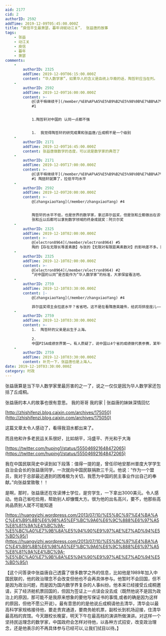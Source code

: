 ```yaml
---
aid: 2177
cid: 2
authorID: 2592
addTime: 2019-12-09T05:45:00.000Z
title: “庾信平生最萧瑟，暮年诗赋动江关”， 张益唐的故事
tags:
    - 张益
    - 动江关
    - 庾信
    - 暮年
    - 萧瑟
comments:
    -
        authorID: 2325
        addTime: 2019-12-09T06:15:00.000Z
        content: “华人数学家”，如果华人的含义是血统上华裔的话，陶哲轩应当在列。
    -
        authorID: 2592
        addTime: 2019-12-09T16:00:00.000Z
        content: >-
            @[该干嘛继续干](/member/%E8%AF%A5%E5%B9%B2%E5%98%9B%E7%BB%A7%E7%BB%AD%E5%B9%B2)
            #1


            1.陶哲轩对中国的 认同一点都不强


            1.  我觉得陶哲轩的研究成果和张益唐/丘成桐不是一个级别
    -
        authorID: 2171
        addTime: 2019-12-09T16:45:00.000Z
        content: 张益唐做数学的态度，可以说是数学家的典范了
    -
        authorID: 2171
        addTime: 2019-12-09T17:00:00.000Z
        content: >-
            @[该干嘛继续干](/member/%E8%AF%A5%E5%B9%B2%E5%98%9B%E7%BB%A7%E7%BB%AD%E5%B9%B2)
            #1 陶喆轩就算了，拉低平均水平
    -
        authorID: 2592
        addTime: 2019-12-09T20:00:00.000Z
        content: >-
            @[zhangxiaoYang](/member/zhangxiaoYang) #4


            陶哲轩的水平不低，也是世界的数学家，拿过菲尔兹奖，但是张和丘都做出在该领域被认为是不可能的工作。 我猜
            张和丘以后都可以拿到数学领域的终身成就奖：阿贝尔奖
    -
        authorID: 2325
        addTime: 2019-12-10T02:00:00.000Z
        content: >-
            @[electron8964](/member/electron8964) #5
            陶的【存在无限长等差素数】与张的【无限对有限距离素数对】的影响差不多。陶哲轩还有其他贡献，张只有这个。风格上张和丘是老一代数学家，自己研究为主；陶哲轩是新一代，更多用网络与他人合作。
    -
        authorID: 2325
        addTime: 2019-12-10T02:00:00.000Z
        content: >-
            @[electron8964](/member/electron8964) #2
            “对中国的认同”是否能作为“华人数学家”的标准，大家保留看法吧。
    -
        authorID: 2759
        addTime: 2019-12-10T03:30:00.000Z
        content: |-
            @[zhangxiaoYang](/member/zhangxiaoYang) #4

            菲尔兹奖得主会拉底水平？省省吧。这不是在看隋唐英雄传，给武将排座座儿——比李元霸、宇文成都、裴元庆三人谁更厉害。
    -
        authorID: 2759
        addTime: 2019-12-10T03:30:00.000Z
        content: >-
            1.  陶哲轩的父亲是出生于上海。
                
            2. 
            中国PISA成绩世界第一。有人质疑了，说中国以4个省的成绩做代表参赛，某年中国把广东省换成浙江省，分数突增50分，认为是中国作弊。中国人应该不会感到惊讶，不是地域歧视，浙江人的IQ真的比广东人高很多。江浙沪的平均IQ都比全国平均高出很多。
    -
        authorID: 2759
        addTime: 2019-12-10T03:30:00.000Z
        content: 补充一下，张益唐也是上海人。
date: 2019-12-10T03:30:00.000Z
category: 时政
---
```


张益唐算是当下华人数学家里最厉害的之一了，说之一仅仅是因为华人数学家还包括了丘成桐。

张益唐的本人的故事也很有意思。 我的哥哥 我的家 | 张益唐的妹妹深情回忆

[http://zhishifenzi.blog.caixin.com/archives/175050](http://zhishifenzi.blog.caixin.com/archives/175050)

这篇文章太令人感动了，看得我泪水都出来了。

而且他和许多老民运关系很好，比如胡平，冯盛平、齐光和于大海

[https://twitter.com/huping1/status/555046921648472065](https://twitter.com/huping1/status/555046921648472065)

我在中国民联简史中读到如下段落：值得一提的是，曾任印地安那州普度大学学生自治会会长的张益唐同学，一次就向中国民联捐款三千元。他说：“作为一个盟员，我对于总部最近遇到的困难极为关切，我愿为中国的民主事业作出自己的奉献。”向张益堂致敬！！

是啊，那时，张益唐还在攻读博士学位，是穷学生，一下拿出3000美元。令人感动。他自己省吃俭用，帮助别人却慷慨大方。很为他的出名高兴，要不，他那些高尚品质别人就不可能知道

[https://huangyizhi.wordpress.com/2013/07/10/%E5%8C%97%E4%BA%AC%E4%B9%8B%E6%98%A5%EF%BC%9A6%E6%9C%888%E6%97%A5%E8%81%9A%E4%BC%9A-%E5%BC%A0%E7%9B%8A%E5%94%90%E9%97%AE%E7%AD%94%E5%BD%95/](https://huangyizhi.wordpress.com/2013/07/10/%E5%8C%97%E4%BA%AC%E4%B9%8B%E6%98%A5%EF%BC%9A6%E6%9C%888%E6%97%A5%E8%81%9A%E4%BC%9A-%E5%BC%A0%E7%9B%8A%E5%94%90%E9%97%AE%E7%AD%94%E5%BD%95/)

【这个问答录中张益唐自己透露了很多数学之外的信息，比如他是1989年加入中国民联的，他的政治理念不会改变但他也不会再具体参与。他暂时不会回国，但不是因为政治问题，而是因为国内数学界复杂的人事纠纷。他本来已经接受丘成桐邀请，买了经济舱机票回国的，但因为签证上一点误会没去成（既然他说不是因为政治上的原因，那可能不是我原来想象的要他写保证书的事情,或者的确是因为这样的原因，但他不愿公开说）。最有意思的的是他说丘成桐请他去清华，清华会以最高科学家规格接待他，要走贵宾通道，要商务舱机票，副校长到机场迎接，住清华最高档的宾馆。今天跟校长晚宴，明天下午在最高档的演讲所做演讲。对这样一个坚持民运理念的数学家，中国政府会怎样对待他，以各种方式招安，改变政治理念，还是他表示的不再具体参与已经可以,让我们拭目以待。】
